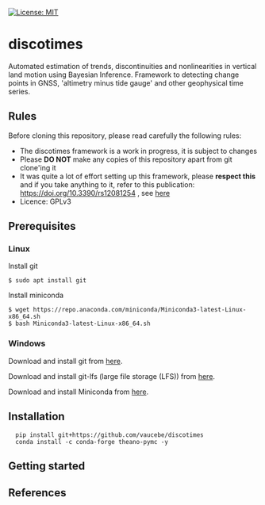 [![License: MIT](https://img.shields.io/badge/License-MIT-yellow.svg)](https://opensource.org/licenses/MIT)
# discotimes
Automated estimation of trends, discontinuities and nonlinearities in vertical land motion using Bayesian Inference. Framework to detecting change points in GNSS, 'altimetry minus tide gauge' and other geophysical time series.


## Rules
Before cloning this repository, please read carefully the following rules:

- The discotimes framework is a work in progress, it is subject to changes
- Please **DO NOT** make any copies of this repository apart from git clone'ing it
- It was quite a lot of effort setting up this framework, please **respect this** and if you take anything to it, refer to this publication:
https://doi.org/10.3390/rs12081254 , see [here](#citation)
- Licence: GPLv3


## Prerequisites

### Linux

Install git

    $ sudo apt install git

Install miniconda

    $ wget https://repo.anaconda.com/miniconda/Miniconda3-latest-Linux-x86_64.sh
    $ bash Miniconda3-latest-Linux-x86_64.sh

### Windows

Download and install git from [here](https://git-scm.com/downloads).

Download and install git-lfs (large file storage (LFS)) from [here](https://git-lfs.github.com/).

Download and install Miniconda from [here](https://repo.anaconda.com/miniconda/Miniconda3-latest-Windows-x86_64.exe).


## Installation
      pip install git+https://github.com/vaucebe/discotimes 
      conda install -c conda-forge theano-pymc -y
      
## Getting started


## References <span id="citation"><span>

